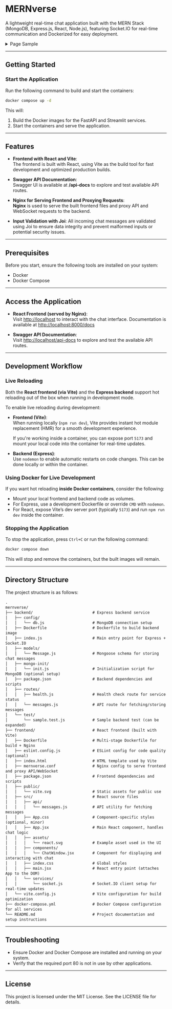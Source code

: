 # MERNverse

A lightweight real-time chat application built with the MERN Stack (MongoDB, Express.js, React, Node.js), featuring Socket.IO for real-time communication and Dockerized for easy deployment.

<details>
  <summary>Page Sample</summary>
  <br>
  <div align="center">
    <img src="sample-files/DEMO.png" alt="DEMO img" style="width: 75%; max-width: 50px; height: auto;" />
</details>

---

## Getting Started

### Start the Application

Run the following command to build and start the containers:  

```bash
docker compose up -d
```

This will: 

1. Build the Docker images for the FastAPI and Streamlit services.  
2. Start the containers and serve the application.  

---

## Features

- **Frontend with React and Vite**:  
  The frontend is built with React, using Vite as the build tool for fast development and optimized production builds.

- **Swagger API Documentation**:  
  Swagger UI is available at **/api-docs** to explore and test available API routes.

- **Nginx for Serving Frontend and Proxying Requests**:  
  **Nginx** is used to serve the built frontend files and proxy API and WebSocket requests to the backend.

- **Input Validation with Joi**:
  All incoming chat messages are validated using Joi to ensure data integrity and prevent malformed inputs or potential security issues.

---

## Prerequisites

Before you start, ensure the following tools are installed on your system:

- Docker  
- Docker Compose  

---

## Access the Application

- **React Frontend (served by Nginx)**:  
  Visit <http://localhost> to interact with the chat interface.
  Documentation is available at <http://localhost:8000/docs>  

- **Swagger API Documentation**:  
  Visit <http://localhost/api-docs> to explore and test the available API routes.

---

## Development Workflow

### Live Reloading

Both the **React frontend (via Vite)** and the **Express backend** support hot reloading out of the box when running in development mode.

To enable live reloading during development:

- **Frontend (Vite)**:  
   When running locally (`npm run dev`), Vite provides instant hot module replacement (HMR) for a smooth development experience.

   If you're working inside a container, you can expose port `5173` and mount your local code into the container for real-time updates.

- **Backend (Express)**:  
   Use `nodemon` to enable automatic restarts on code changes. This can be done locally or within the container.

### Using Docker for Live Development

If you want hot reloading **inside Docker containers**, consider the following:

- Mount your local frontend and backend code as volumes.
- For Express, use a development Dockerfile or override `CMD` with `nodemon`.
- For React, expose Vite’s dev server port (typically `5173`) and run `npm run dev` inside the container.

### Stopping the Application

To stop the application, press `Ctrl+C` or run the following command:  

```bash
docker compose down
```

This will stop and remove the containers, but the built images will remain.  


---

## Directory Structure

The project structure is as follows:  

```shell
.  
mernverse/
├── backend/                          # Express backend service
│   ├── config/
│   │   └── db.js                     # MongoDB connection setup
│   ├── Dockerfile                    # Dockerfile to build backend image
│   ├── index.js                      # Main entry point for Express + Socket.IO
│   ├── models/
│   │   └── Message.js                # Mongoose schema for storing chat messages
│   ├── mongo-init/
│   │   └── init.js                   # Initialization script for MongoDB (optional setup)
│   ├── package.json                  # Backend dependencies and scripts
│   ├── routes/
│   │   ├── health.js                 # Health check route for service status
│   │   └── messages.js               # API route for fetching/storing messages
│   └── test/
│       └── sample.test.js            # Sample backend test (can be expanded)
├── frontend/                         # React frontend (built with Vite)
│   ├── Dockerfile                    # Multi-stage Dockerfile for build + Nginx
│   ├── eslint.config.js              # ESLint config for code quality (optional)
│   ├── index.html                    # HTML template used by Vite
│   ├── mernverse.conf                # Nginx config to serve frontend and proxy API/WebSocket
│   ├── package.json                  # Frontend dependencies and scripts
│   ├── public/
│   │   └── vite.svg                  # Static assets for public use
│   ├── src/                          # React source files
│   │   ├── api/
│   │   │   └── messages.js           # API utility for fetching messages
│   │   ├── App.css                   # Component-specific styles (optional, minor)
│   │   ├── App.jsx                   # Main React component, handles chat logic
│   │   ├── assets/
│   │   │   └── react.svg             # Example asset used in the UI
│   │   ├── components/
│   │   │   └── ChatWindow.jsx        # Component for displaying and interacting with chat
│   │   ├── index.css                 # Global styles
│   │   ├── main.jsx                  # React entry point (attaches App to the DOM)
│   │   └── services/
│   │       └── socket.js             # Socket.IO client setup for real-time updates
│   └── vite.config.js                # Vite configuration for build optimization
├── docker-compose.yml                # Docker Compose configuration for all services
└── README.md                         # Project documentation and setup instructions
```

---

## Troubleshooting

- Ensure Docker and Docker Compose are installed and running on your system.  
- Verify that the required port 80 is not in use by other applications.  

---

## License

This project is licensed under the MIT License. See the LICENSE file for details.
